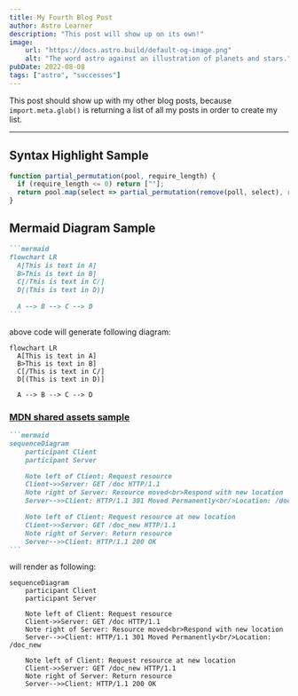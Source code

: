 ```yaml
---
title: My Fourth Blog Post
author: Astro Learner
description: "This post will show up on its own!"
image:
    url: "https://docs.astro.build/default-og-image.png"
    alt: "The word astro against an illustration of planets and stars."
pubDate: 2022-08-08
tags: ["astro", "successes"]
---
```

This post should show up with my other blog posts, because `import.meta.glob()` is returning a list of all my posts in order to create my list.

***

## Syntax Highlight Sample

```JavaScript title="partial_permutation.js"
function partial_permutation(pool, require_length) {
  if (require_length <= 0) return [""];
  return pool.map(select => partial_permutation(remove(poll, select), require_length - 1).map(rest => select + rest)).flat()
}
```

## Mermaid Diagram Sample

````md title="test_chart"
```mermaid
flowchart LR
  A[This is text in A]
  B>This is text in B]
  C[/This is text in C/]
  D[(This is text in D)]
  
  A --> B --> C --> D
```
````

above code will generate following diagram:

```mermaid
flowchart LR
  A[This is text in A]
  B>This is text in B]
  C[/This is text in C/]
  D[(This is text in D)]

  A --> B --> C --> D
```

### [MDN shared assets sample](https://github.com/mdn/shared-assets/blob/main/images/diagrams/http/redirections/301-redirection.mmd)

````md title="MDN shared assets sample"
```mermaid
sequenceDiagram
    participant Client
    participant Server

    Note left of Client: Request resource
    Client->>Server: GET /doc HTTP/1.1
    Note right of Server: Resource moved<br>Respond with new location
    Server-->>Client: HTTP/1.1 301 Moved Permanently<br/>Location: /doc_new

    Note left of Client: Request resource at new location
    Client->>Server: GET /doc_new HTTP/1.1
    Note right of Server: Return resource
    Server-->>Client: HTTP/1.1 200 OK
```
````

will render as following:

```mermaid
sequenceDiagram
    participant Client
    participant Server

    Note left of Client: Request resource
    Client->>Server: GET /doc HTTP/1.1
    Note right of Server: Resource moved<br>Respond with new location
    Server-->>Client: HTTP/1.1 301 Moved Permanently<br/>Location: /doc_new

    Note left of Client: Request resource at new location
    Client->>Server: GET /doc_new HTTP/1.1
    Note right of Server: Return resource
    Server-->>Client: HTTP/1.1 200 OK
```
